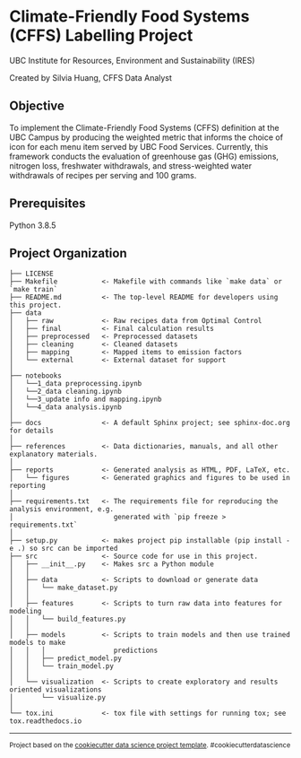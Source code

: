 # Climate-Friendly Food Systems (CFFS) Labelling Project

UBC Institute for Resources, Environment and Sustainability (IRES)

Created by Silvia Huang, CFFS Data Analyst


Objective
------------
To implement the Climate-Friendly Food Systems (CFFS) definition at the UBC Campus by producing the weighted metric that
informs the choice of icon for each menu item served by UBC Food Services. Currently, this framework conducts the
evaluation of greenhouse gas (GHG) emissions, nitrogen loss, freshwater withdrawals, and stress-weighted water
withdrawals of recipes per serving and 100 grams.



Prerequisites
------------
Python 3.8.5


Project Organization
------------

    ├── LICENSE
    ├── Makefile           <- Makefile with commands like `make data` or `make train`
    ├── README.md          <- The top-level README for developers using this project.
    ├── data
    │   ├── raw            <- Raw recipes data from Optimal Control
    │   ├── final          <- Final calculation results
    │   ├── preprocessed   <- Preprocessed datasets
    │   ├── cleaning       <- Cleaned datasets
    │   ├── mapping        <- Mapped items to emission factors
    │   └── external       <- External dataset for support
    │
    ├── notebooks
    │   └──1_data preprocessing.ipynb
    │   └──2_data cleaning.ipynb
    │   └──3_update info and mapping.ipynb
    │   └──4_data analysis.ipynb
    │
    ├── docs               <- A default Sphinx project; see sphinx-doc.org for details
    │
    ├── references         <- Data dictionaries, manuals, and all other explanatory materials.
    │
    ├── reports            <- Generated analysis as HTML, PDF, LaTeX, etc.
    │   └── figures        <- Generated graphics and figures to be used in reporting
    │
    ├── requirements.txt   <- The requirements file for reproducing the analysis environment, e.g.
    │                         generated with `pip freeze > requirements.txt`
    │
    ├── setup.py           <- makes project pip installable (pip install -e .) so src can be imported
    ├── src                <- Source code for use in this project.
    │   ├── __init__.py    <- Makes src a Python module
    │   │
    │   ├── data           <- Scripts to download or generate data
    │   │   └── make_dataset.py
    │   │
    │   ├── features       <- Scripts to turn raw data into features for modeling
    │   │   └── build_features.py
    │   │
    │   ├── models         <- Scripts to train models and then use trained models to make
    │   │   │                 predictions
    │   │   ├── predict_model.py
    │   │   └── train_model.py
    │   │
    │   └── visualization  <- Scripts to create exploratory and results oriented visualizations
    │       └── visualize.py
    │
    └── tox.ini            <- tox file with settings for running tox; see tox.readthedocs.io

--------

<p><small>Project based on the <a target="_blank" href="https://drivendata.github.io/cookiecutter-data-science/">cookiecutter data science project template</a>. #cookiecutterdatascience</small></p>
